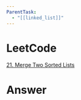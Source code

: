 ```yaml
---
ParentTask:
  - "[[linked_list]]"
---
```


# LeetCode

[21. Merge Two Sorted Lists](https://leetcode.com/problems/merge-two-sorted-lists/)

# Answer
```Cpp

``` 